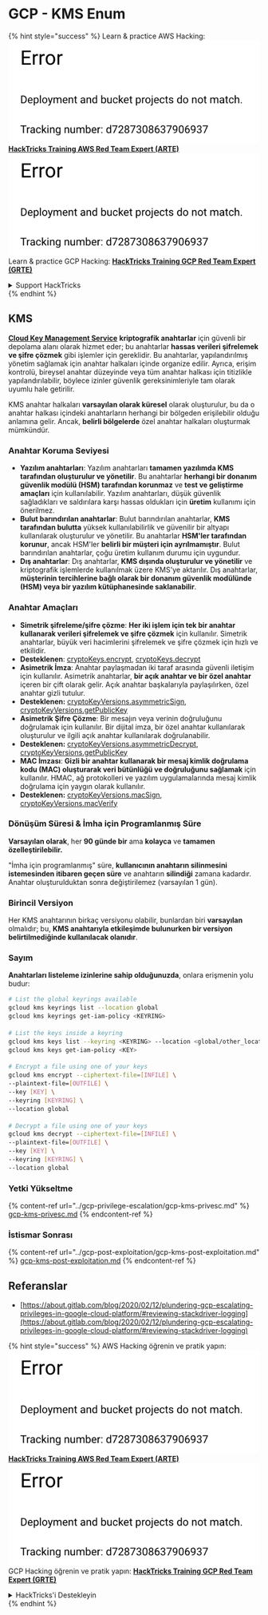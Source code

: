 # GCP - KMS Enum

{% hint style="success" %}
Learn & practice AWS Hacking:<img src="../../../.gitbook/assets/image (1) (1).png" alt="" data-size="line">[**HackTricks Training AWS Red Team Expert (ARTE)**](https://training.hacktricks.xyz/courses/arte)<img src="../../../.gitbook/assets/image (1) (1).png" alt="" data-size="line">\
Learn & practice GCP Hacking: <img src="../../../.gitbook/assets/image (2).png" alt="" data-size="line">[**HackTricks Training GCP Red Team Expert (GRTE)**<img src="../../../.gitbook/assets/image (2).png" alt="" data-size="line">](https://training.hacktricks.xyz/courses/grte)

<details>

<summary>Support HackTricks</summary>

* Check the [**subscription plans**](https://github.com/sponsors/carlospolop)!
* **Join the** 💬 [**Discord group**](https://discord.gg/hRep4RUj7f) or the [**telegram group**](https://t.me/peass) or **follow** us on **Twitter** 🐦 [**@hacktricks\_live**](https://twitter.com/hacktricks\_live)**.**
* **Share hacking tricks by submitting PRs to the** [**HackTricks**](https://github.com/carlospolop/hacktricks) and [**HackTricks Cloud**](https://github.com/carlospolop/hacktricks-cloud) github repos.

</details>
{% endhint %}

## KMS

[**Cloud Key Management Service**](https://cloud.google.com/kms/docs/) **kriptografik anahtarlar** için güvenli bir depolama alanı olarak hizmet eder; bu anahtarlar **hassas verileri şifrelemek ve şifre çözmek** gibi işlemler için gereklidir. Bu anahtarlar, yapılandırılmış yönetim sağlamak için anahtar halkaları içinde organize edilir. Ayrıca, erişim kontrolü, bireysel anahtar düzeyinde veya tüm anahtar halkası için titizlikle yapılandırılabilir, böylece izinler güvenlik gereksinimleriyle tam olarak uyumlu hale getirilir.

KMS anahtar halkaları **varsayılan olarak küresel** olarak oluşturulur, bu da o anahtar halkası içindeki anahtarların herhangi bir bölgeden erişilebilir olduğu anlamına gelir. Ancak, **belirli bölgelerde** özel anahtar halkaları oluşturmak mümkündür.

### Anahtar Koruma Seviyesi

* **Yazılım anahtarları**: Yazılım anahtarları **tamamen yazılımda KMS tarafından oluşturulur ve yönetilir**. Bu anahtarlar **herhangi bir donanım güvenlik modülü (HSM) tarafından korunmaz** ve **test ve geliştirme amaçları** için kullanılabilir. Yazılım anahtarları, düşük güvenlik sağladıkları ve saldırılara karşı hassas oldukları için **üretim** kullanımı için önerilmez.
* **Bulut barındırılan anahtarlar**: Bulut barındırılan anahtarlar, **KMS tarafından bulutta** yüksek kullanılabilirlik ve güvenilir bir altyapı kullanılarak oluşturulur ve yönetilir. Bu anahtarlar **HSM'ler tarafından korunur**, ancak HSM'ler **belirli bir müşteri için ayrılmamıştır**. Bulut barındırılan anahtarlar, çoğu üretim kullanım durumu için uygundur.
* **Dış anahtarlar**: Dış anahtarlar, **KMS dışında oluşturulur ve yönetilir** ve kriptografik işlemlerde kullanılmak üzere KMS'ye aktarılır. Dış anahtarlar, **müşterinin tercihlerine bağlı olarak bir donanım güvenlik modülünde (HSM) veya bir yazılım kütüphanesinde saklanabilir**.

### Anahtar Amaçları

* **Simetrik şifreleme/şifre çözme**: **Her iki işlem için tek bir anahtar kullanarak verileri şifrelemek ve şifre çözmek** için kullanılır. Simetrik anahtarlar, büyük veri hacimlerini şifrelemek ve şifre çözmek için hızlı ve etkilidir.
* **Desteklenen**: [cryptoKeys.encrypt](https://cloud.google.com/kms/docs/reference/rest/v1/projects.locations.keyRings.cryptoKeys/encrypt), [cryptoKeys.decrypt](https://cloud.google.com/kms/docs/reference/rest/v1/projects.locations.keyRings.cryptoKeys/decrypt)
* **Asimetrik İmza**: Anahtar paylaşmadan iki taraf arasında güvenli iletişim için kullanılır. Asimetrik anahtarlar, **bir açık anahtar ve bir özel anahtar** içeren bir çift olarak gelir. Açık anahtar başkalarıyla paylaşılırken, özel anahtar gizli tutulur.
* **Desteklenen:** [cryptoKeyVersions.asymmetricSign](https://cloud.google.com/kms/docs/reference/rest/v1/projects.locations.keyRings.cryptoKeys.cryptoKeyVersions/asymmetricSign), [cryptoKeyVersions.getPublicKey](https://cloud.google.com/kms/docs/reference/rest/v1/projects.locations.keyRings.cryptoKeys.cryptoKeyVersions/getPublicKey)
* **Asimetrik Şifre Çözme**: Bir mesajın veya verinin doğruluğunu doğrulamak için kullanılır. Bir dijital imza, bir özel anahtar kullanılarak oluşturulur ve ilgili açık anahtar kullanılarak doğrulanabilir.
* **Desteklenen:** [cryptoKeyVersions.asymmetricDecrypt](https://cloud.google.com/kms/docs/reference/rest/v1/projects.locations.keyRings.cryptoKeys.cryptoKeyVersions/asymmetricDecrypt), [cryptoKeyVersions.getPublicKey](https://cloud.google.com/kms/docs/reference/rest/v1/projects.locations.keyRings.cryptoKeys.cryptoKeyVersions/getPublicKey)
* **MAC İmzası**: **Gizli bir anahtar kullanarak bir mesaj kimlik doğrulama kodu (MAC) oluşturarak veri bütünlüğü ve doğruluğunu sağlamak** için kullanılır. HMAC, ağ protokolleri ve yazılım uygulamalarında mesaj kimlik doğrulama için yaygın olarak kullanılır.
* **Desteklenen:** [cryptoKeyVersions.macSign](https://cloud.google.com/kms/docs/reference/rest/v1/projects.locations.keyRings.cryptoKeys.cryptoKeyVersions/macSign), [cryptoKeyVersions.macVerify](https://cloud.google.com/kms/docs/reference/rest/v1/projects.locations.keyRings.cryptoKeys.cryptoKeyVersions/macVerify)

### Dönüşüm Süresi & İmha için Programlanmış Süre

**Varsayılan olarak**, her **90 günde bir** ama **kolayca** ve **tamamen özelleştirilebilir.**

"İmha için programlanmış" süre, **kullanıcının anahtarın silinmesini istemesinden itibaren geçen süre** ve anahtarın **silindiği** zamana kadardır. Anahtar oluşturulduktan sonra değiştirilemez (varsayılan 1 gün).

### Birincil Versiyon

Her KMS anahtarının birkaç versiyonu olabilir, bunlardan biri **varsayılan** olmalıdır; bu, **KMS anahtarıyla etkileşimde bulunurken bir versiyon belirtilmediğinde kullanılacak olanıdır**.

### Sayım

**Anahtarları listeleme izinlerine sahip olduğunuzda**, onlara erişmenin yolu budur:
```bash
# List the global keyrings available
gcloud kms keyrings list --location global
gcloud kms keyrings get-iam-policy <KEYRING>

# List the keys inside a keyring
gcloud kms keys list --keyring <KEYRING> --location <global/other_locations>
gcloud kms keys get-iam-policy <KEY>

# Encrypt a file using one of your keys
gcloud kms encrypt --ciphertext-file=[INFILE] \
--plaintext-file=[OUTFILE] \
--key [KEY] \
--keyring [KEYRING] \
--location global

# Decrypt a file using one of your keys
gcloud kms decrypt --ciphertext-file=[INFILE] \
--plaintext-file=[OUTFILE] \
--key [KEY] \
--keyring [KEYRING] \
--location global
```
### Yetki Yükseltme

{% content-ref url="../gcp-privilege-escalation/gcp-kms-privesc.md" %}
[gcp-kms-privesc.md](../gcp-privilege-escalation/gcp-kms-privesc.md)
{% endcontent-ref %}

### İstismar Sonrası

{% content-ref url="../gcp-post-exploitation/gcp-kms-post-exploitation.md" %}
[gcp-kms-post-exploitation.md](../gcp-post-exploitation/gcp-kms-post-exploitation.md)
{% endcontent-ref %}

## Referanslar

* [https://about.gitlab.com/blog/2020/02/12/plundering-gcp-escalating-privileges-in-google-cloud-platform/#reviewing-stackdriver-logging](https://about.gitlab.com/blog/2020/02/12/plundering-gcp-escalating-privileges-in-google-cloud-platform/#reviewing-stackdriver-logging)

{% hint style="success" %}
AWS Hacking öğrenin ve pratik yapın:<img src="../../../.gitbook/assets/image (1) (1).png" alt="" data-size="line">[**HackTricks Training AWS Red Team Expert (ARTE)**](https://training.hacktricks.xyz/courses/arte)<img src="../../../.gitbook/assets/image (1) (1).png" alt="" data-size="line">\
GCP Hacking öğrenin ve pratik yapın: <img src="../../../.gitbook/assets/image (2).png" alt="" data-size="line">[**HackTricks Training GCP Red Team Expert (GRTE)**<img src="../../../.gitbook/assets/image (2).png" alt="" data-size="line">](https://training.hacktricks.xyz/courses/grte)

<details>

<summary>HackTricks'i Destekleyin</summary>

* [**abonelik planlarını**](https://github.com/sponsors/carlospolop) kontrol edin!
* **💬 [**Discord grubuna**](https://discord.gg/hRep4RUj7f) veya [**telegram grubuna**](https://t.me/peass) katılın ya da **Twitter'da** 🐦 [**@hacktricks\_live**](https://twitter.com/hacktricks\_live)**'i takip edin.**
* **Hacking ipuçlarını paylaşmak için** [**HackTricks**](https://github.com/carlospolop/hacktricks) ve [**HackTricks Cloud**](https://github.com/carlospolop/hacktricks-cloud) github reposuna PR gönderin.

</details>
{% endhint %}
